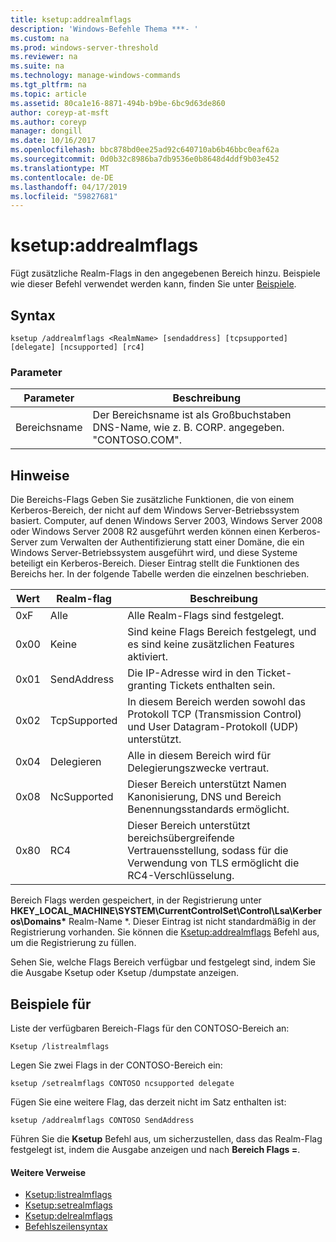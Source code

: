 ```yaml
---
title: ksetup:addrealmflags
description: 'Windows-Befehle Thema ***- '
ms.custom: na
ms.prod: windows-server-threshold
ms.reviewer: na
ms.suite: na
ms.technology: manage-windows-commands
ms.tgt_pltfrm: na
ms.topic: article
ms.assetid: 80ca1e16-8871-494b-b9be-6bc9d63de860
author: coreyp-at-msft
ms.author: coreyp
manager: dongill
ms.date: 10/16/2017
ms.openlocfilehash: bbc878bd0ee25ad92c640710ab6b46bbc0eaf62a
ms.sourcegitcommit: 0d0b32c8986ba7db9536e0b8648d4ddf9b03e452
ms.translationtype: MT
ms.contentlocale: de-DE
ms.lasthandoff: 04/17/2019
ms.locfileid: "59827681"
---
```

# <a name="ksetupaddrealmflags"></a>ksetup:addrealmflags



Fügt zusätzliche Realm-Flags in den angegebenen Bereich hinzu. Beispiele wie dieser Befehl verwendet werden kann, finden Sie unter [Beispiele](#BKMK_Examples).

## <a name="syntax"></a>Syntax

```
ksetup /addrealmflags <RealmName> [sendaddress] [tcpsupported] [delegate] [ncsupported] [rc4]
```

### <a name="parameters"></a>Parameter

|Parameter|Beschreibung|
|---------|-----------|
|Bereichsname|Der Bereichsname ist als Großbuchstaben DNS-Name, wie z. B. CORP. angegeben. "CONTOSO.COM".|

## <a name="remarks"></a>Hinweise

Die Bereichs-Flags Geben Sie zusätzliche Funktionen, die von einem Kerberos-Bereich, der nicht auf dem Windows Server-Betriebssystem basiert. Computer, auf denen Windows Server 2003, Windows Server 2008 oder Windows Server 2008 R2 ausgeführt werden können einen Kerberos-Server zum Verwalten der Authentifizierung statt einer Domäne, die ein Windows Server-Betriebssystem ausgeführt wird, und diese Systeme beteiligt ein Kerberos-Bereich. Dieser Eintrag stellt die Funktionen des Bereichs her. In der folgende Tabelle werden die einzelnen beschrieben.

|Wert|Realm-flag|Beschreibung|
|-----|----------|-----------|
|0xF|Alle|Alle Realm-Flags sind festgelegt.|
|0x00|Keine|Sind keine Flags Bereich festgelegt, und es sind keine zusätzlichen Features aktiviert.|
|0x01|SendAddress|Die IP-Adresse wird in den Ticket-granting Tickets enthalten sein.|
|0x02|TcpSupported|In diesem Bereich werden sowohl das Protokoll TCP (Transmission Control) und User Datagram-Protokoll (UDP) unterstützt.|
|0x04|Delegieren|Alle in diesem Bereich wird für Delegierungszwecke vertraut.|
|0x08|NcSupported|Dieser Bereich unterstützt Namen Kanonisierung, DNS und Bereich Benennungsstandards ermöglicht.|
|0x80|RC4|Dieser Bereich unterstützt bereichsübergreifende Vertrauensstellung, sodass für die Verwendung von TLS ermöglicht die RC4-Verschlüsselung.|

Bereich Flags werden gespeichert, in der Registrierung unter **HKEY_LOCAL_MACHINE\SYSTEM\CurrentControlSet\Control\Lsa\Kerberos\Domains\*** Realm-Name *. Dieser Eintrag ist nicht standardmäßig in der Registrierung vorhanden. Sie können die [Ksetup:addrealmflags](ksetup-addrealmflags.md) Befehl aus, um die Registrierung zu füllen.

Sehen Sie, welche Flags Bereich verfügbar und festgelegt sind, indem Sie die Ausgabe Ksetup oder Ksetup /dumpstate anzeigen.

## <a name="BKMK_Examples"></a>Beispiele für

Liste der verfügbaren Bereich-Flags für den CONTOSO-Bereich an:
```
Ksetup /listrealmflags
```
Legen Sie zwei Flags in der CONTOSO-Bereich ein:
```
ksetup /setrealmflags CONTOSO ncsupported delegate
```
Fügen Sie eine weitere Flag, das derzeit nicht im Satz enthalten ist:
```
ksetup /addrealmflags CONTOSO SendAddress
```
Führen Sie die **Ksetup** Befehl aus, um sicherzustellen, dass das Realm-Flag festgelegt ist, indem die Ausgabe anzeigen und nach **Bereich Flags =**.

#### <a name="additional-references"></a>Weitere Verweise

-   [Ksetup:listrealmflags](ksetup-listrealmflags.md)
-   [Ksetup:setrealmflags](ksetup-setrealmflags.md)
-   [Ksetup:delrealmflags](ksetup-delrealmflags.md)
-   [Befehlszeilensyntax](command-line-syntax-key.md)